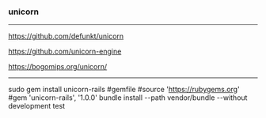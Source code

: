 ### unicorn
---

https://github.com/defunkt/unicorn

https://github.com/unicorn-engine

https://bogomips.org/unicorn/

---
sudo gem install unicorn-rails
#gemfile
#source 'https://rubygems.org'
#gem 'unicorn-rails', '1.0.0'
bundle install --path vendor/bundle --without development test







